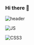 ### Hi there 👋

<!--
**eastcopper/eastcopper** is a ✨ _special_ ✨ repository because its `README.md` (this file) appears on your GitHub profile.

Here are some ideas to get you started:

- 🔭 I’m currently working on ...
- 🌱 I’m currently learning ...
- 👯 I’m looking to collaborate on ...
- 🤔 I’m looking for help with ...
- 💬 Ask me about ...
- 📫 How to reach me: ...
- 😄 Pronouns: ...
- ⚡ Fun fact: ...
-->

![header](https://capsule-render.vercel.app/api?type=waving&color=auto&height=300&section=header&text=capsule%20render&fontSize=90)

![JS](https://img.shields.io/badge/JavaScript-F7DF1E?style=flat-square&logo=JavaScript&logoColor=black)

![CSS3](https://img.shields.io/badge/CSS3-FFFFFF?style=flat-square&logo=CSS3&logoColor=1572B6)

